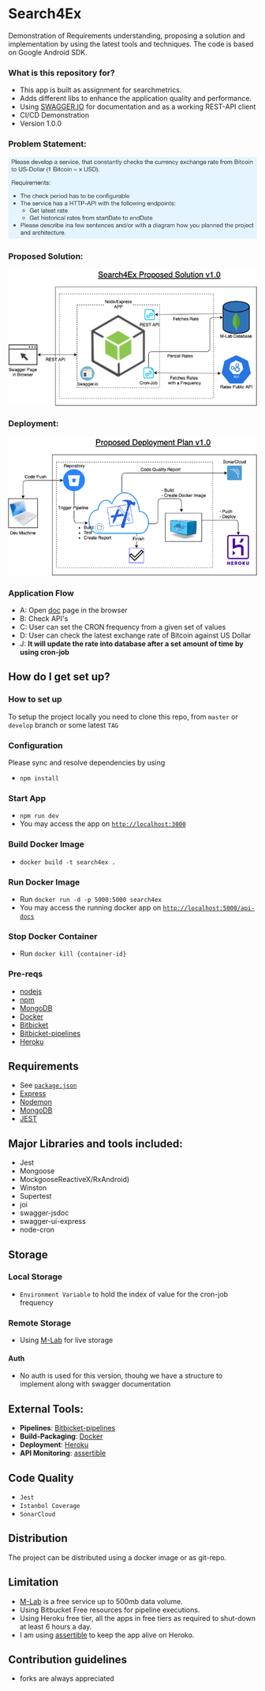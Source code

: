 # Search4Ex #

Demonstration of Requirements understanding, proposing a solution and implementation by using the latest tools and techniques. The code is based on Google Android SDK.

### What is this repository for? ###

* This app is built as assignment for searchmetrics. 
* Adds different libs to enhance the application quality and performance.
* Using [SWAGGER.IO](www.swagger.io) for documentation and as a working REST-API client
* CI/CD Demonstration
* Version 1.0.0

### Problem Statement:
![Problem Statement](screenshots/solution.png)

### Proposed Solution:
![Proposed Solution](screenshots/search.png)

### Deployment:
![Deployment](screenshots/deployment.png)


### Application Flow ###

- A: Open [doc](https://search4ex.heroku.com) page in the browser
- B: Check API's
- C: User can set the CRON frequency from a given set of values
- D: User can check the latest exchange rate of Bitcoin against US Dollar
- J: **It will update the rate into database after a set amount of time by using cron-job**

## How do I get set up? ##

### How to set up ###
To setup the project locally you need to clone this repo, from `master` or `develop` branch or some latest `TAG`

### Configuration ###
Please sync and resolve dependencies by using
- `npm install`

### Start App
- `npm run dev`
- You may access the app on [`http://localhost:3000`](http://localhost:5000/api-docs)



### Build Docker Image
- `docker build -t search4ex .`


### Run Docker Image
- Run `docker run -d -p 5000:5000 search4ex`
- You may access the running docker app on [`http://localhost:5000/api-docs`](http://localhost:5000/api-docs)


### Stop Docker Container
- Run `docker kill {container-id}`

### Pre-reqs

- [nodejs](https://nodejs.org)
- [npm](www.npmjs.com/‎)
- [MongoDB](https://www.mongodb.com)
- [Docker](https://www.docker.com/)
- [Bitbicket](www.bitbucket.org)
- [Bitbicket-pipelines](https://bitbucket.org/product/features/pipelines)
- [Heroku](https://dashboard.heroku.com/)

## Requirements ##

- See [`package.json`](/package.json)
- [Express](https://expressjs.com/)
- [Nodemon](https://nodemon.io/)
- [MongoDB](https://www.mongodb.com)
- [JEST](https://jestjs.io)


## Major Libraries and tools included: ##

- Jest
- Mongoose
- MockgooseReactiveX/RxAndroid)
- Winston
- Supertest
- joi
- swagger-jsdoc
- swagger-ui-express
- node-cron

## Storage ##
### Local Storage ###

- `Environment Variable` to hold the index of value for the cron-job frequency

### Remote Storage ###

- Using [M-Lab](www.mlab.com) for live storage


#### Auth ####
- No auth is used for this version, thouhg we have a structure to implement along with swagger documentation


## External Tools: ##

- **Pipelines**: [Bitbicket-pipelines](https://bitbucket.org/product/features/pipelines)
- **Build-Packaging**: [Docker](https://www.docker.com/)
- **Deployment**: [Heroku](https://dashboard.heroku.com/)
- **API Monitoring**: [assertible](https://assertible.com/)


## Code Quality ##

- `Jest`
- `Istanbol Coverage`
- `SonarCloud`

## Distribution ##

The project can be distributed using a docker image or as git-repo.

## Limitation
- [M-Lab](www.mlab.com) is a free service up to 500mb data volume.
- Using Bitbucket Free resources for pipeline executions.
- Using Heroku free tier, all the apps in free tiers as required to shut-down at least 6 hours a day.
- I am using [assertible](https://assertible.com/) to keep the app alive on Heroko.


## Contribution guidelines ##

- forks are always appreciated

